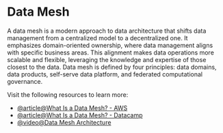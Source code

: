# Data Mesh

A data mesh is a modern approach to data architecture that shifts data management from a centralized model to a decentralized one. It emphasizes domain-oriented ownership, where data management aligns with specific business areas. This alignment makes data operations more scalable and flexible, leveraging the knowledge and expertise of those closest to the data. Data mesh is defined by four principles: data domains, data products, self-serve data platform, and federated computational governance.

Visit the following resources to learn more:

- [@article@What Is a Data Mesh? - AWS](https://aws.amazon.com/what-is/data-mesh)
- [@article@What Is a Data Mesh? - Datacamp](https://www.datacamp.com/blog/data-mesh)
- [@video@Data Mesh Architecture](https://www.datamesh-architecture.com/)